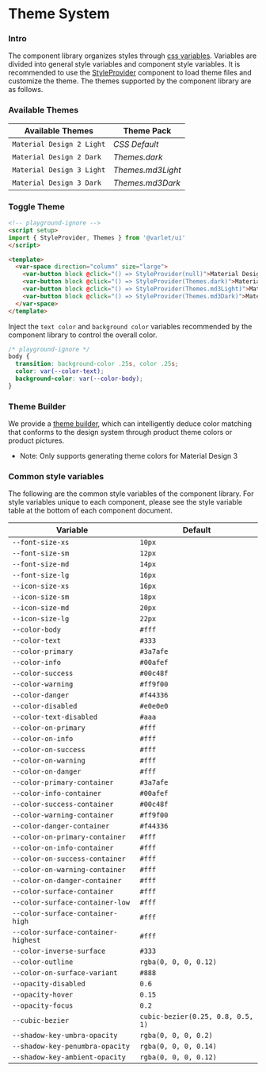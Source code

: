 # Theme System

### Intro

The component library organizes styles through [css variables](https://developer.mozilla.org/zh-CN/docs/Web/CSS/Using_CSS_custom_properties). Variables are divided into general style variables and component style variables. It is recommended to use the [StyleProvider](#/en-US/style-provider) component to load theme files and customize the theme. The themes supported by the component library are as follows.

### Available Themes

| Available Themes | Theme Pack |
| --- | --- |
| `Material Design 2 Light` | _CSS Default_ |
| `Material Design 2 Dark` | _Themes.dark_ |
| `Material Design 3 Light` | _Themes.md3Light_ |
| `Material Design 3 Dark` | _Themes.md3Dark_ |

### Toggle Theme

```html
<!-- playground-ignore -->
<script setup>
import { StyleProvider, Themes } from '@varlet/ui'
</script>

<template>
  <var-space direction="column" size="large">
    <var-button block @click="() => StyleProvider(null)">Material Design 2 Light</var-button>
    <var-button block @click="() => StyleProvider(Themes.dark)">Material Design 2 Dark</var-button>
    <var-button block @click="() => StyleProvider(Themes.md3Light)">Material Design 3 Light</var-button>
    <var-button block @click="() => StyleProvider(Themes.md3Dark)">Material Design 3 Dark</var-button>
  </var-space>
</template>
```

Inject the `text color` and `background color` variables recommended by the component library to control the overall color.

```css
/* playground-ignore */
body {
  transition: background-color .25s, color .25s;
  color: var(--color-text);
  background-color: var(--color-body);
}
```

### Theme Builder

We provide a [theme builder](https://varletjs.github.io/varlet-theme-builder), which can intelligently deduce color matching that conforms to the design system through product theme colors or product pictures.

- Note: Only supports generating theme colors for Material Design 3

### Common style variables

The following are the common style variables of the component library. For style variables unique to each component, please see the style variable table at the bottom of each component document.

| Variable | Default |
| --- | --- |
| `--font-size-xs` | `10px` |
| `--font-size-sm` | `12px` |
| `--font-size-md` | `14px` |
| `--font-size-lg` | `16px` |
| `--icon-size-xs` | `16px` |
| `--icon-size-sm` | `18px` |
| `--icon-size-md` | `20px` |
| `--icon-size-lg` | `22px` |
| `--color-body` | `#fff` |
| `--color-text` | `#333` |
| `--color-primary` | `#3a7afe` |
| `--color-info` | `#00afef` |
| `--color-success` | `#00c48f` |
| `--color-warning` | `#ff9f00` |
| `--color-danger` | `#f44336` |
| `--color-disabled` | `#e0e0e0` |
| `--color-text-disabled` | `#aaa` |
| `--color-on-primary` | `#fff` |
| `--color-on-info` | `#fff` |
| `--color-on-success` | `#fff` |
| `--color-on-warning` | `#fff` |
| `--color-on-danger` | `#fff` |
| `--color-primary-container` | `#3a7afe` |
| `--color-info-container` | `#00afef` |
| `--color-success-container` | `#00c48f` |
| `--color-warning-container` | `#ff9f00` |
| `--color-danger-container` | `#f44336` |
| `--color-on-primary-container` | `#fff` |
| `--color-on-info-container` | `#fff` |
| `--color-on-success-container` | `#fff` |
| `--color-on-warning-container` | `#fff` |
| `--color-on-danger-container` | `#fff` |
| `--color-surface-container` | `#fff` |
| `--color-surface-container-low` | `#fff` |
| `--color-surface-container-high` | `#fff` |
| `--color-surface-container-highest` | `#fff` |
| `--color-inverse-surface` | `#333` |
| `--color-outline` | `rgba(0, 0, 0, 0.12)` |
| `--color-on-surface-variant` | `#888` |
| `--opacity-disabled` | `0.6` |
| `--opacity-hover` | `0.15` |
| `--opacity-focus` | `0.2` |
| `--cubic-bezier` | `cubic-bezier(0.25, 0.8, 0.5, 1)` |
| `--shadow-key-umbra-opacity` | `rgba(0, 0, 0, 0.2)` |
| `--shadow-key-penumbra-opacity` | `rgba(0, 0, 0, 0.14)` |
| `--shadow-key-ambient-opacity` | `rgba(0, 0, 0, 0.12)` |
